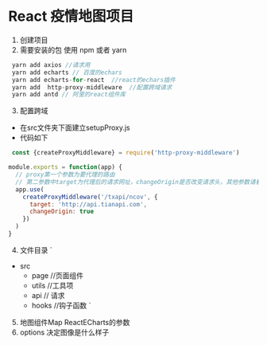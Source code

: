 # React 疫情地图项目
1. 创建项目
2. 需要安装的包 使用 npm 或者 yarn

```js
 yarn add axios //请求用
 yarn add echarts // 百度的echars 
 yarn add echarts-for-react  //react的echars插件
 yarn add  http-proxy-middleware  //配置跨域请求
 yarn add antd // 阿里的react组件库 
```

3. 配置跨域

- 在src文件夹下面建立setupProxy.js 
- 代码如下  

```js
 const {createProxyMiddleware} = require('http-proxy-middleware')

module.exports = function(app) {
  // proxy第一个参数为要代理的路由
  // 第二参数中target为代理后的请求网址，changeOrigin是否改变请求头，其他参数请看官网
  app.use(
    createProxyMiddleware('/txapi/ncov', {
      target: 'http://api.tianapi.com',
      changeOrigin: true
    })
  )
}
```
4. 文件目录
`
- src 
  - page //页面组件 
  - utils //工具项 
  - api  // 请求
  - hooks //钩子函数 
`
5. 地图组件Map 
  ReactECharts的参数
  1. options 决定图像是什么样子
  
